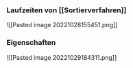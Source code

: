 ### Laufzeiten von [[Sortierverfahren]]
![[Pasted image 20221028155451.png]]

### Eigenschaften
![[Pasted image 20221029184311.png]]